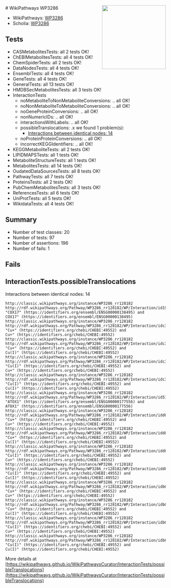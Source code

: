 <img style="float: right; width: 200px" src="https://upload.wikimedia.org/wikipedia/commons/thumb/8/83/Wplogo_with_text_500.png/640px-Wplogo_with_text_500.png" />
# WikiPathways WP3286

* WikiPathways: [WP3286](https://wikipathways.org/pathways/WP3286)
* Scholia: [WP3286](https://scholia.toolforge.org/wikipathways/WP3286)
## Tests
* CASMetabolitesTests: all 2 tests OK!
* ChEBIMetabolitesTests: all 4 tests OK!
* ChemSpiderTests: all 2 tests OK!
* DataNodesTests: all 4 tests OK!
* EnsemblTests: all 4 tests OK!
* GeneTests: all 4 tests OK!
* GeneralTests: all 13 tests OK!
* HMDBSecMetabolitesTests: all 3 tests OK!
* InteractionTests
    * noMetaboliteToNonMetaboliteConversions: .. all OK!
    * noNonMetaboliteToMetaboliteConversions: .. all OK!
    * noGeneProteinConversions: .. all OK!
    * nonNumericIDs: .. all OK!
    * interactionsWithLabels: .. all OK!
    * possibleTranslocations: .x we found 1 problem(s):
        * [Interactions between identical nodes: 14](#661ebeee)
    * noProteinProteinConversions: .. all OK!
    * incorrectKEGGIdentifiers: .. all OK!
* KEGGMetaboliteTests: all 2 tests OK!
* LIPIDMAPSTests: all 1 tests OK!
* MetaboliteStructureTests: all 1 tests OK!
* MetabolitesTests: all 14 tests OK!
* OudatedDataSourcesTests: all 8 tests OK!
* PathwayTests: all 7 tests OK!
* ProteinsTests: all 2 tests OK!
* PubChemMetabolitesTests: all 3 tests OK!
* ReferencesTests: all 6 tests OK!
* UniProtTests: all 5 tests OK!
* WikidataTests: all 4 tests OK!


## Summary

* Number of test classes: 20
* Number of tests: 97
* Number of assertions: 196
* Number of fails: 1

## Fails

<a name="661ebeee" />

## InteractionTests.possibleTranslocations

Interactions between identical nodes: 14
```
http://classic.wikipathways.org/instance/WP3286_rr128182 http://rdf.wikipathways.org/Pathway/WP3286_rr128182/WP/Interaction/id19822eee "COX17" (https://identifiers.org/ensembl/ENSG00000138495) and 
COX17" (https://identifiers.org/ensembl/ENSG00000138495)
http://classic.wikipathways.org/instance/WP3286_rr128182 http://rdf.wikipathways.org/Pathway/WP3286_rr128182/WP/Interaction/idc349c047 "Cu+" (https://identifiers.org/chebi/CHEBI:49552) and 
Cu+" (https://identifiers.org/chebi/CHEBI:49552)
http://classic.wikipathways.org/instance/WP3286_rr128182 http://rdf.wikipathways.org/Pathway/WP3286_rr128182/WP/Interaction/idc349c047 "Cu+" (https://identifiers.org/chebi/CHEBI:49552) and 
Cu(I)" (https://identifiers.org/chebi/CHEBI:49552)
http://classic.wikipathways.org/instance/WP3286_rr128182 http://rdf.wikipathways.org/Pathway/WP3286_rr128182/WP/Interaction/idc349c047 "Cu(I)" (https://identifiers.org/chebi/CHEBI:49552) and 
Cu+" (https://identifiers.org/chebi/CHEBI:49552)
http://classic.wikipathways.org/instance/WP3286_rr128182 http://rdf.wikipathways.org/Pathway/WP3286_rr128182/WP/Interaction/idc349c047 "Cu(I)" (https://identifiers.org/chebi/CHEBI:49552) and 
Cu(I)" (https://identifiers.org/chebi/CHEBI:49552)
http://classic.wikipathways.org/instance/WP3286_rr128182 http://rdf.wikipathways.org/Pathway/WP3286_rr128182/WP/Interaction/id51e5345a "ATOX1" (https://identifiers.org/ensembl/ENSG00000177556) and 
ATOX1" (https://identifiers.org/ensembl/ENSG00000177556)
http://classic.wikipathways.org/instance/WP3286_rr128182 http://rdf.wikipathways.org/Pathway/WP3286_rr128182/WP/Interaction/idd802c4e "Cu+" (https://identifiers.org/chebi/CHEBI:49552) and 
Cu+" (https://identifiers.org/chebi/CHEBI:49552)
http://classic.wikipathways.org/instance/WP3286_rr128182 http://rdf.wikipathways.org/Pathway/WP3286_rr128182/WP/Interaction/idd802c4e "Cu+" (https://identifiers.org/chebi/CHEBI:49552) and 
Cu(I)" (https://identifiers.org/chebi/CHEBI:49552)
http://classic.wikipathways.org/instance/WP3286_rr128182 http://rdf.wikipathways.org/Pathway/WP3286_rr128182/WP/Interaction/idd802c4e "Cu(I)" (https://identifiers.org/chebi/CHEBI:49552) and 
Cu+" (https://identifiers.org/chebi/CHEBI:49552)
http://classic.wikipathways.org/instance/WP3286_rr128182 http://rdf.wikipathways.org/Pathway/WP3286_rr128182/WP/Interaction/idd802c4e "Cu(I)" (https://identifiers.org/chebi/CHEBI:49552) and 
Cu(I)" (https://identifiers.org/chebi/CHEBI:49552)
http://classic.wikipathways.org/instance/WP3286_rr128182 http://rdf.wikipathways.org/Pathway/WP3286_rr128182/WP/Interaction/idb0736b0f "Cu+" (https://identifiers.org/chebi/CHEBI:49552) and 
Cu+" (https://identifiers.org/chebi/CHEBI:49552)
http://classic.wikipathways.org/instance/WP3286_rr128182 http://rdf.wikipathways.org/Pathway/WP3286_rr128182/WP/Interaction/idb0736b0f "Cu+" (https://identifiers.org/chebi/CHEBI:49552) and 
Cu(I)" (https://identifiers.org/chebi/CHEBI:49552)
http://classic.wikipathways.org/instance/WP3286_rr128182 http://rdf.wikipathways.org/Pathway/WP3286_rr128182/WP/Interaction/idb0736b0f "Cu(I)" (https://identifiers.org/chebi/CHEBI:49552) and 
Cu+" (https://identifiers.org/chebi/CHEBI:49552)
http://classic.wikipathways.org/instance/WP3286_rr128182 http://rdf.wikipathways.org/Pathway/WP3286_rr128182/WP/Interaction/idb0736b0f "Cu(I)" (https://identifiers.org/chebi/CHEBI:49552) and 
Cu(I)" (https://identifiers.org/chebi/CHEBI:49552)
```

More details at [https://wikipathways.github.io/WikiPathwaysCurator/InteractionTests/possibleTranslocations](https://wikipathways.github.io/WikiPathwaysCurator/InteractionTests/possibleTranslocations)

